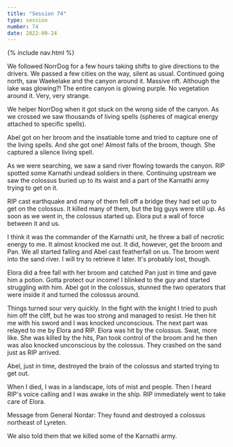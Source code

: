 ```yaml
---
title: "Session 74"
type: session
number: 74
date: 2022-09-24
---
```


{% include nav.html %}

We followed NorrDog for a few hours taking shifts to give directions to the drivers. We passed a few cities on the way, silent as usual. Continued going north, saw Waekelake and the canyon around it. Massive rift. Although the lake was glowing?! The entire canyon is glowing purple. No vegetation around it. Very, very strange.

We helper NorrDog when it got stuck on the wrong side of the canyon. As we crossed we saw thousands of living spells (spheres of magical energy attached to specific spells).

Abel got on her broom and the insatiable tome and tried to capture one of the living spells. And she got one! Almost falls of the broom, though. She captured a silence living spell.

As we were searching, we saw a sand river flowing towards the canyon. RIP spotted some Karnathi undead soldiers in there. Continuing upstream we saw the colossus buried up to its waist and a part of the Karnathi army trying to get on it.

RIP cast earthquake and many of them fell off a bridge they had set up to get on the colossus. It killed many of them, but the big guys were still up. As soon as we went in, the colossus started up. Elora put a wall of force between it and us.

I think it was the commander of the Karnathi unit, he threw a ball of necrotic energy to me. It almost knocked me out. It did, however, get the broom and Pan. We all started falling and Abel cast featherfall on us. The broom went into the sand river. I will try to retrieve it later. It's probably lost, though.

Elora did a free fall with her broom and catched Pan just in time and gave him a potion. Gotta protect our income! I blinked to the guy and started struggling with him. Abel got in the colossus, stunned the two operators that were inside it and turned the colossus around.

Things turned sour very quickly. In the fight with the knight I tried to push him off the cliff, but he was too strong and managed to resist. He then hit me with his sword and I was knocked unconscious. The next part was relayed to me by Elora and RIP. Elora was hit by the colossus. Swat, more like. She was killed by the hits, Pan took control of the broom and he then was also knocked unconscious by the colossus. They crashed on the sand just as RIP arrived.

Abel, just in time, destroyed the brain of the colossus and started trying to get out.

When I died, I was in a landscape, lots of mist and people. Then I heard RIP's voice calling and I was awake in the ship. RIP immediately went to take care of Elora.

Message from General Nordar: They found and destroyed a colossus northeast of Lyreten.

We also told them that we killed some of the Karnathi army.

